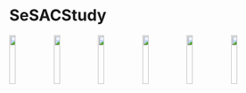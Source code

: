 # SeSACStudy

<p>
<img src="https://user-images.githubusercontent.com/78537078/209188811-d70a77f3-3d5d-43a9-9915-a8a3290e1a66.PNG" width = "15%">
<img src="https://user-images.githubusercontent.com/78537078/209188814-37a4c311-b60b-4885-b8f0-6dbeeb037f3a.PNG" width = "15%">
<img src="https://user-images.githubusercontent.com/78537078/209188816-0c77a356-01cd-4b86-a46d-aa028d64e98d.PNG" width = "15%">
<img src="https://user-images.githubusercontent.com/78537078/209188821-22c62720-24bb-4c9b-b2aa-100c4312d5a6.PNG" width = "15%">
<img src="https://user-images.githubusercontent.com/78537078/209188824-d808329c-e717-4e7e-9a1e-57c3484d0b2e.PNG" width = "15%">
<img src="https://user-images.githubusercontent.com/78537078/209188826-2e122aa9-566a-488f-9bc3-933c902bf605.PNG" width = "15%">
</p>
